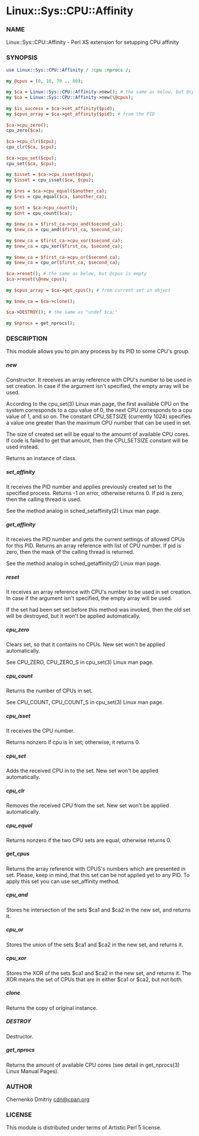 # Linux::Sys::CPU::Affinity

### NAME
Linux::Sys::CPU::Affinity - Perl XS extension for setupping CPU affinity

### SYNOPSIS

```perl
use Linux::Sys::CPU::Affinity / :cpu :nprocs /;
 
my @cpus = (0, 10, 70 .. 80);
 
my $ca = Linux::Sys::CPU::Affinity->new(); # the same as below, but @cpus is empty
my $ca = Linux::Sys::CPU::Affinity->new(\@cpus);
 
my $is_success = $ca->set_affinity($pid);
my $cpus_array = $ca->get_affinity($pid); # from the PID
 
$ca->cpu_zero();
cpu_zero($ca);
 
$ca->cpu_clr($cpu);
cpu_clr($ca, $cpu);
 
$ca->cpu_set($cpu);
cpu_set($ca, $cpu);
 
my $isset = $ca->cpu_isset($cpu);
my $isset = cpu_isset($ca, $cpu);
 
my $res = $ca->cpu_equal($another_ca);
my $res = cpu_equal($ca, $another_ca);
 
my $cnt = $ca->cpu_count();
my $cnt = cpu_count($ca);
 
my $new_ca = $first_ca->cpu_and($second_ca);
my $new_ca = cpu_and($first_ca, $second_ca);
 
my $new_ca = $first_ca->cpu_xor($second_ca);
my $new_ca = cpu_xor($first_ca, $second_ca);
 
my $new_ca = $first_ca->cpu_or($second_ca);
my $new_ca = cpu_or($first_ca, $second_ca);
 
$ca->reset(); # the same as below, but @cpus is empty
$ca->reset(\@new_cpus);
 
my $cpus_array = $ca->get_cpus(); # from current set in object
 
my $new_ca = $ca->clone();
 
$ca->DESTROY(); # the same as "undef $ca;"
 
my $nprocs = get_nprocs();
```

### DESCRIPTION
This module allows you to pin any process by its PID to some CPU's group.

##### new
Constructor. It receives an array reference with CPU's number to be used in set creation. In case if the argument isn't specified, the empty array will be used.

According to the cpu_set(3) Linux man page, the first available CPU on the system corresponds to a cpu value of 0, the next CPU corresponds to a cpu value of 1, and so on. The constant CPU_SETSIZE (currently 1024) specifies a value one greater than the maximum CPU number that can be used in set.

The size of created set will be equal to the amoumt of available CPU cores. If code is failed to get that amount, then the CPU_SETSIZE constant will be used instead.

Returns an instance of class.

##### set_affinity
It receives the PID number and applies previously created set to the specified process. Returns -1 on error, otherwise returns 0. If pid is zero, then the calling thread is used.

See the method analog in sched_setaffinity(2) Linux man page.

##### get_affinity
It receives the PID number and gets the current settings of allowed CPUs for this PID. Returns an array reference with list of CPU number. If pid is zero, then the mask of the calling thread is returned.

See the method analog in sched_getaffinity(2) Linux man page.

##### reset
It receives an array reference with CPU's number to be used in set creation. In case if the argument isn't specified, the empty array will be used.

If the set had been set set before this method was invoked, then the old set will be destroyed, but it won't be applied automatically.

##### cpu_zero
Clears set, so that it contains no CPUs. New set won't be applied automatically.

See CPU_ZERO, CPU_ZERO_S in cpu_set(3) Linux man page.

##### cpu_count
Returns the number of CPUs in set.

See CPU_COUNT, CPU_COUNT_S in cpu_set(3) Linux man page.

##### cpu_isset
It receives the CPU number.

Returns nonzero if cpu is in set; otherwise, it returns 0.

##### cpu_set
Adds the received CPU in to the set. New set won't be applied automatically.

##### cpu_clr
Removes the received CPU from the set. New set won't be applied automatically.

##### cpu_equal
Returns nonzero if the two CPU sets are equal; otherwise returns 0.

##### get_cpus
Returns the array reference with CPUS's numbers which are presented in set. Please, keep in mind, that this set can be not applied yet to any PID. To apply this set you can use set_affinity method.

##### cpu_and
Stores he intersection of the sets $ca1 and $ca2 in the new set, and returns it.

##### cpu_or
Stores the union of the sets $ca1 and $ca2 in the new set, and returns it.

##### cpu_xor
Stores the XOR of the sets $ca1 and $ca2 in the new set, and returns it. The XOR means the set of CPUs that are in either $ca1 or $ca2, but not both.

##### clone
Returns the copy of original instance.

##### DESTROY
Destructor.

##### get_nprocs
Returns the amount of available CPU cores (see detail in get_nprocs(3) Linux Manual Pages).

### AUTHOR
Chernenko Dmitriy <cdn@cpan.org>

### LICENSE
This module is distributed under terms of Artistic Perl 5 license.
